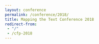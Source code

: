 ```yaml
---
layout: conference
permalink: /conference/2018/
title: Mapping the Text Conference 2018
redirect-from: 
 - "/"
 - /cfp-2018
---
```


<!-- <img src="https://i.imgur.com/DfBd9YN.png" class="img-fluid"> -->
<!-- <small class="text-right blockquote-footer"> -->
<!-- Bartholomew, J. G., and B. Roth. _A Literary & Historical Atlas of Europe_. 1910. -->
<!-- </small> -->

<div class="neatline">
<div id="map"></div>
</div>
